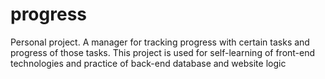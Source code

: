 # progress
Personal project. A manager for tracking progress with certain tasks and progress of those tasks.
This project is used for self-learning of front-end technologies and practice of back-end database and website logic
